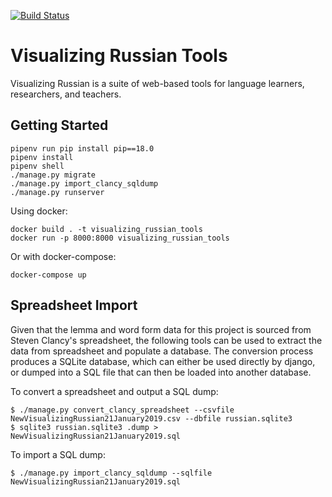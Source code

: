 [![Build Status](https://travis-ci.org/Harvard-ATG/visualizing_russian_tools.svg?branch=master)](https://travis-ci.org/Harvard-ATG/visualizing_russian_tools)

# Visualizing Russian Tools

Visualizing Russian is a suite of web-based tools for language learners, researchers, and teachers. 

## Getting Started

```
pipenv run pip install pip==18.0
pipenv install
pipenv shell
./manage.py migrate
./manage.py import_clancy_sqldump
./manage.py runserver
```

Using docker:

```
docker build . -t visualizing_russian_tools
docker run -p 8000:8000 visualizing_russian_tools
```

Or with docker-compose:

```
docker-compose up
```

## Spreadsheet Import

Given that the lemma and word form data for this project is sourced from Steven Clancy's spreadsheet, the following tools can be used to extract the data from spreadsheet and populate a database. The conversion process produces a SQLite database, which can either be used directly by django, or dumped into a SQL file that can then be loaded into another database.

To convert a spreadsheet and output a SQL dump:

```
$ ./manage.py convert_clancy_spreadsheet --csvfile NewVisualizingRussian21January2019.csv --dbfile russian.sqlite3
$ sqlite3 russian.sqlite3 .dump > NewVisualizingRussian21January2019.sql
```

To import a SQL dump:

```
$ ./manage.py import_clancy_sqldump --sqlfile NewVisualizingRussian21January2019.sql
